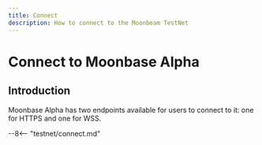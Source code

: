 ```yaml
---
title: Connect
description: How to connect to the Moonbeam TestNet
---
```


# Connect to Moonbase Alpha

## Introduction

Moonbase Alpha has two endpoints available for users to connect to it: one for HTTPS and one for WSS.

--8<-- "testnet/connect.md"

